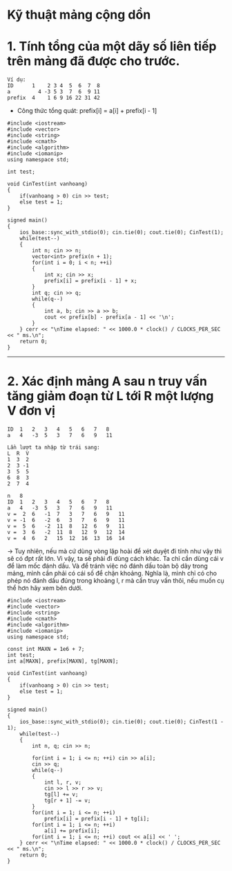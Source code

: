 # Kỹ thuật mảng cộng dồn
# 1. Tính tổng của một dãy số liên tiếp trên mảng đã được cho trước.
```
Ví dụ:
ID	    1	 2 3 4  5  6  7  8
a	      4 -3 5 3  7  6  9 11
prefix	4	 1 6 9 16 22 31 42
```
- Công thức tổng quát: prefix[i] = a[i] + prefix[i - 1]
```
#include <iostream>
#include <vector>
#include <string>
#include <cmath>
#include <algorithm>
#include <iomanip>
using namespace std;

int test;

void CinTest(int vanhoang)
{
    if(vanhoang > 0) cin >> test;
    else test = 1;
}

signed main()
{
    ios_base::sync_with_stdio(0); cin.tie(0); cout.tie(0); CinTest(1);
    while(test--)
    {
        int n; cin >> n;
        vector<int> prefix(n + 1);
        for(int i = 0; i < n; ++i)
        {
            int x; cin >> x;
            prefix[i] = prefix[i - 1] + x;
        }
        int q; cin >> q;
        while(q--)
        {
            int a, b; cin >> a >> b;
            cout << prefix[b] - prefix[a - 1] << '\n';
        }
    } cerr << "\nTime elapsed: " << 1000.0 * clock() / CLOCKS_PER_SEC << " ms.\n";
    return 0;
}
```
-------------------------------------------------------------
# 2. Xác định mảng A sau n truy vấn tăng giảm đoạn từ L tới R một lượng V đơn vị

```
ID	1	2	3	4	5	6	7	8
a	4	-3	5	3	7	6	9	11
```

```
Lần lượt ta nhập từ trái sang:
L  R  V
1  3  2
2  3 -1
3  5  5
6  8  3
2  7  4

n	8							
ID	1	2	3	4	5	6	7	8
a	4	-3	5	3	7	6	9	11
v =  2 	6	-1	7	3	7	6	9	11
v = -1 	6	-2	6	3	7	6	9	11
v =  5 	6	-2	11	8	12	6	9	11
v =  3 	6	-2	11	8	12	9	12	14
v =  4 	6	2	15	12	16	13	16	14
```

-> Tuy nhiên, nếu mà cứ dùng vòng lặp hoài để xét duyệt đi tính như vậy thì sẽ có đpt rất lớn. Vì vậy, ta sẽ phải đi dùng cách khác. 
Ta chỉ cần dùng cái v để làm mốc đánh dấu. Và để tránh việc nó đánh dấu toàn bộ dãy trong mảng, mình cần phải có cái số để chặn khoảng. 
Nghĩa là, mình chỉ có cho phép nó đánh dấu đúng trong khoảng l, r mà cần truy vấn thôi, nếu muốn cụ thể hơn hãy xem bên dưới.
```
#include <iostream>
#include <vector>
#include <string>
#include <cmath>
#include <algorithm>
#include <iomanip>
using namespace std;

const int MAXN = 1e6 + 7;
int test;
int a[MAXN], prefix[MAXN], tg[MAXN];

void CinTest(int vanhoang)
{
    if(vanhoang > 0) cin >> test;
    else test = 1;
}

signed main()
{
    ios_base::sync_with_stdio(0); cin.tie(0); cout.tie(0); CinTest(1 - 1);
    while(test--)
    {
        int n, q; cin >> n;

        for(int i = 1; i <= n; ++i) cin >> a[i];
        cin >> q;
        while(q--)
        {
            int l, r, v;
            cin >> l >> r >> v;
            tg[l] += v;
            tg[r + 1] -= v;
        }
        for(int i = 1; i <= n; ++i)
            prefix[i] = prefix[i - 1] + tg[i];
        for(int i = 1; i <= n; ++i)
            a[i] += prefix[i];
        for(int i = 1; i <= n; ++i) cout << a[i] << ' ';
    } cerr << "\nTime elapsed: " << 1000.0 * clock() / CLOCKS_PER_SEC << " ms.\n";
    return 0;
}
```
